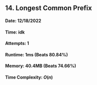 ## 14. Longest Common Prefix

#### Date: 12/18/2022

#### Time: idk

#### Attempts: 1

#### Runtime: 1ms (Beats 80.84%)

#### Memory: 40.4MB (Beats 74.66%)

#### Time Complexity: $O(n)$